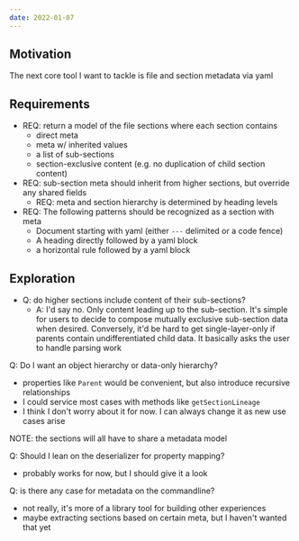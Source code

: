 ```yaml
---
date: 2022-01-07
---
```


## Motivation

The next core tool I want to tackle is file and section metadata via yaml


## Requirements
- REQ: return a model of the file sections where each section contains
  - direct meta
  - meta w/ inherited values
  - a list of sub-sections
  - section-exclusive content (e.g. no duplication of child section content)
- REQ: sub-section meta should inherit from higher sections, but override any shared fields
  - REQ: meta and section hierarchy is determined by heading levels
- REQ: The following patterns should be recognized as a section with meta
  - Document starting with yaml (either `---` delimited or a code fence) 
  - A heading directly followed by a yaml block
  - a horizontal rule followed by a yaml block


## Exploration
- Q: do higher sections include content of their sub-sections?
  - A: I'd say no. Only content leading up to the sub-section. It's simple for users to decide to compose mutually exclusive sub-section data when desired. Conversely, it'd be hard to get single-layer-only if parents contain undifferentiated child data. It basically asks the user to handle parsing work

Q: Do I want an object hierarchy or data-only hierarchy?
- properties like `Parent` would be convenient, but also introduce recursive relationships
- I could service most cases with methods like `getSectionLineage`
- I think I don't worry about it for now. I can always change it as new use cases arise

NOTE: the sections will all have to share a metadata model

Q: Should I lean on the deserializer for property mapping?
- probably works for now, but I should give it a look

Q: is there any case for metadata on the commandline?
- not really, it's more of a library tool for building other experiences
- maybe extracting sections based on certain meta, but I haven't wanted that yet
